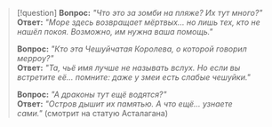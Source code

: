 > [!question] 
>**Вопрос:** _"Что это за зомби на пляже? Их тут много?"_  
>**Ответ:** _"Море здесь возвращает мёртвых... но лишь тех, кто не нашёл покоя. Возможно, им нужна ваша помощь."_
>
>**Вопрос:** _"Кто эта Чешуйчатая Королева, о которой говорил мерроу?"_  
>**Ответ:** _"Та, чьё имя лучше не называть вслух. Но если вы встретите её... помните: даже у змеи есть слабые чешуйки."_
>
>**Вопрос:** _"А драконы тут ещё водятся?"_  
>**Ответ:** _"Остров дышит их памятью. А что ещё... узнаете сами."_ (смотрит на статую Асталагана)
